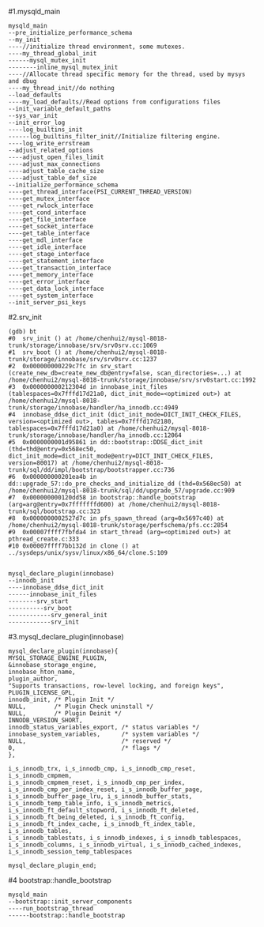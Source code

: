 #1.mysqld_main

	mysqld_main
	--pre_initialize_performance_schema
	--my_init
	----//initialize thread environment, some mutexes.
	----my_thread_global_init
	------mysql_mutex_init
	--------inline_mysql_mutex_init
	----//Allocate thread specific memory for the thread, used by mysys and dbug
	----my_thread_init//do nothing
	--load_defaults
	----my_load_defaults//Read options from configurations files
	--init_variable_default_paths
	--sys_var_init
	--init_error_log
	----log_builtins_init
	------log_builtins_filter_init//Initialize filtering engine.
	----log_write_errstream
	--adjust_related_options
	----adjust_open_files_limit
	----adjust_max_connections
	----adjust_table_cache_size
	----adjust_table_def_size
	--initialize_performance_schema
	----get_thread_interface(PSI_CURRENT_THREAD_VERSION)
	----get_mutex_interface
	----get_rwlock_interface
	----get_cond_interface
	----get_file_interface
	----get_socket_interface
	----get_table_interface
	----get_mdl_interface
	----get_idle_interface
	----get_stage_interface
	----get_statement_interface
	----get_transaction_interface
	----get_memory_interface
	----get_error_interface
	----get_data_lock_interface
	----get_system_interface
	--init_server_psi_keys
	
	
#2.srv_init
	
	(gdb) bt
	#0  srv_init () at /home/chenhui2/mysql-8018-trunk/storage/innobase/srv/srv0srv.cc:1069
	#1  srv_boot () at /home/chenhui2/mysql-8018-trunk/storage/innobase/srv/srv0srv.cc:1237
	#2  0x000000000229c7fc in srv_start (create_new_db=create_new_db@entry=false, scan_directories=...) at /home/chenhui2/mysql-8018-trunk/storage/innobase/srv/srv0start.cc:1992
	#3  0x000000000212304d in innobase_init_files (tablespaces=0x7fffd17d21a0, dict_init_mode=<optimized out>) at /home/chenhui2/mysql-8018-trunk/storage/innobase/handler/ha_innodb.cc:4949
	#4  innobase_ddse_dict_init (dict_init_mode=DICT_INIT_CHECK_FILES, version=<optimized out>, tables=0x7fffd17d2180, tablespaces=0x7fffd17d21a0) at /home/chenhui2/mysql-8018-trunk/storage/innobase/handler/ha_innodb.cc:12064
	#5  0x0000000001d95861 in dd::bootstrap::DDSE_dict_init (thd=thd@entry=0x568ec50, dict_init_mode=dict_init_mode@entry=DICT_INIT_CHECK_FILES, version=80017) at /home/chenhui2/mysql-8018-trunk/sql/dd/impl/bootstrap/bootstrapper.cc:736
	#6  0x000000000201ea4b in dd::upgrade_57::do_pre_checks_and_initialize_dd (thd=0x568ec50) at /home/chenhui2/mysql-8018-trunk/sql/dd/upgrade_57/upgrade.cc:909
	#7  0x000000000120dd58 in bootstrap::handle_bootstrap (arg=arg@entry=0x7fffffffd600) at /home/chenhui2/mysql-8018-trunk/sql/bootstrap.cc:323
	#8  0x0000000002527d7c in pfs_spawn_thread (arg=0x5697c40) at /home/chenhui2/mysql-8018-trunk/storage/perfschema/pfs.cc:2854
	#9  0x00007ffff7fbfda4 in start_thread (arg=<optimized out>) at pthread_create.c:333
	#10 0x00007ffff7bb132d in clone () at ../sysdeps/unix/sysv/linux/x86_64/clone.S:109
	
	
	mysql_declare_plugin(innobase)
	--innodb_init
	----innobase_ddse_dict_init
	------innobase_init_files
	--------srv_start
	----------srv_boot
	------------srv_general_init
	------------srv_init
	
	
#3.mysql_declare_plugin(innobase)

	mysql_declare_plugin(innobase){
    MYSQL_STORAGE_ENGINE_PLUGIN,
    &innobase_storage_engine,
    innobase_hton_name,
    plugin_author,
    "Supports transactions, row-level locking, and foreign keys",
    PLUGIN_LICENSE_GPL,
    innodb_init, /* Plugin Init */                                                                                                                                                                                                                              
    NULL,        /* Plugin Check uninstall */
    NULL,        /* Plugin Deinit */
    INNODB_VERSION_SHORT,
    innodb_status_variables_export, /* status variables */
    innobase_system_variables,      /* system variables */
    NULL,                           /* reserved */
    0,                              /* flags */
    },   
    
    i_s_innodb_trx, i_s_innodb_cmp, i_s_innodb_cmp_reset, i_s_innodb_cmpmem,
    i_s_innodb_cmpmem_reset, i_s_innodb_cmp_per_index,
    i_s_innodb_cmp_per_index_reset, i_s_innodb_buffer_page,
    i_s_innodb_buffer_page_lru, i_s_innodb_buffer_stats,
    i_s_innodb_temp_table_info, i_s_innodb_metrics,
    i_s_innodb_ft_default_stopword, i_s_innodb_ft_deleted,
    i_s_innodb_ft_being_deleted, i_s_innodb_ft_config,
    i_s_innodb_ft_index_cache, i_s_innodb_ft_index_table, i_s_innodb_tables,
    i_s_innodb_tablestats, i_s_innodb_indexes, i_s_innodb_tablespaces,
    i_s_innodb_columns, i_s_innodb_virtual, i_s_innodb_cached_indexes,
    i_s_innodb_session_temp_tablespaces
     
    mysql_declare_plugin_end;



#4 bootstrap::handle_bootstrap

	mysqld_main
	--bootstrap::init_server_components
	----run_bootstrap_thread
	------bootstrap::handle_bootstrap
	
	
